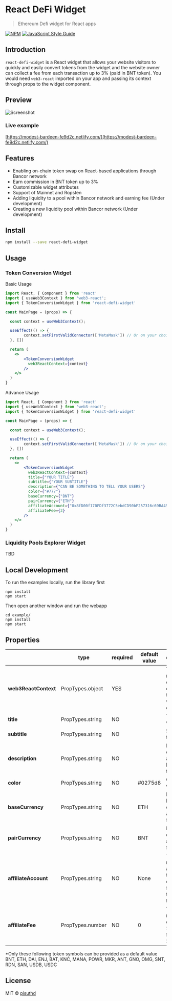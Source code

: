 # React DeFi Widget

> Ethereum Defi widget for React apps

[![NPM](https://img.shields.io/npm/v/react-defi-widget.svg)](https://www.npmjs.com/package/react-defi-widget) [![JavaScript Style Guide](https://img.shields.io/badge/code_style-standard-brightgreen.svg)](https://standardjs.com)


## Introduction

`react-defi-widget` is a React widget that allows your website visitors to quickly and easily convert tokens from the widget and the website owner can collect a fee from each transaction up to 3% (paid in BNT token). You would need `web3-react` imported on your app and passing its context through props to the widget component.

## Preview

![Screenshot](https://raw.githubusercontent.com/pisuthd/react-defi-widget/master/preview-1.gif)

### Live example

[https://modest-bardeen-fe9d2c.netlify.com/](https://modest-bardeen-fe9d2c.netlify.com/)

## Features

* Enabling on-chain token swap on React-based applications through Bancor network
* Earn commission in BNT token up to 3%
* Customizable widget attributes
* Support of Mainnet and Ropsten
* Adding liquidity to a pool within Bancor network and earning fee (Under development)
* Creating a new liquidity pool within Bancor network (Under development)

## Install

```bash
npm install --save react-defi-widget
```

## Usage

### Token Conversion Widget

Basic Usage

```jsx
import React, { Component } from 'react'
import { useWeb3Context } from 'web3-react';
import { TokenConversionWidget } from 'react-defi-widget'

const MainPage = (props) => {

  const context = useWeb3Context();

  useEffect(() => {
        context.setFirstValidConnector(['MetaMask']) // Or on your choice
  }, [])

  return (
    <>
        <TokenConversionWidget
          web3ReactContext={context}
        />
    </>
  )
}
```

Advance Usage

```jsx
import React, { Component } from 'react'
import { useWeb3Context } from 'web3-react';
import { TokenConversionWidget } from 'react-defi-widget'

const MainPage = (props) => {

  const context = useWeb3Context();

  useEffect(() => {
        context.setFirstValidConnector(['MetaMask']) // Or on your choice
  }, [])

  return (
    <>
        <TokenConversionWidget
          web3ReactContext={context}
          title={"YOUR TITLE"}
          subtitle={"YOUR SUBTITLE"}
          description={"CAN BE SOMETHING TO TELL YOUR USERS"}
          color={"#777"}
          baseCurrency={"BNT"}
          pairCurrency={"ETH"}
          affiliateAccount={"0x8fD00f170FDf3772C5ebdCD90bF257316c69BA45"}
          affiliateFee={3}
        />
    </>
  )
}
```

### Liquidity Pools Explorer Widget

TBD


## Local Development

To run the examples locally, run the library first

```
npm install
npm start
```

Then open another window and run the webapp

```
cd example/
npm install
npm start
```

## Properties

|   |type|required|default value|description|
|---|--- |---     |---          |---        |
|**web3ReactContext**|PropTypes.object|YES| |The web3-react context object that the widget will goes to connect|
|**title**|PropTypes.string|NO||Title of the widget|
|**subtitle**|PropTypes.string|NO||Subtitle of the widget|
|**description**|PropTypes.string|NO||Long description at the bottom of the widget|
|**color**|PropTypes.string|NO|#0275d8|Color of the widget|
|**baseCurrency**|PropTypes.string|NO|ETH|Default base currency in a symbol format*|
|**pairCurrency**|PropTypes.string|NO|BNT|Default pair currency in a symbol format*|
|**affiliateAccount**|PropTypes.string|NO|None|The recipient account that collects the fee from the transaction|
|**affiliateFee**|PropTypes.number|NO|0|The fee rate, for example 2.5 if the fee is set to 2.5%|

*Only these following token symbols can be provided as a default value BNT, ETH, DAI, ENJ, BAT, KNC, MANA, POWR, MKR, ANT, GNO, OMG, SNT, RDN, SAN, USDB, USDC

## License

MIT © [pisuthd](https://github.com/pisuthd)
